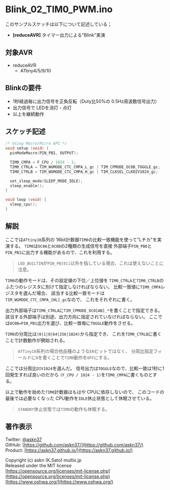 # Blink_02_TIM0_PWM.ino

このサンプルスケッチは以下について記述している；

- __[reduceAVR]__ タイマー出力による"Blink"実演

## 対象AVR

- reduceAVR
  - ATtiny4/5/9/10

## Blinkの要件

- 1秒経過毎に出力信号を正負反転（Duty比50%の 0.5Hz周波数信号出力）
- 出力信号で LEDを消灯・点灯
- 以上を継続動作

## スケッチ記述

```c
/* Using Macro/Micro API */
void setup (void) {
  pinModeMacro(PIN_PB1, OUTPUT);

  TIM0_CMPA = F_CPU / 1024 - 1;
  TIM0_CTRLA = TIM_WGMODE_CTC_CMPA_L_gc | TIM_CPMODE_OC0B_TOGGLE_gc;
  TIM0_CTRLB = TIM_WGMODE_CTC_CMPA_H_gc | TIM_CLKSEL_CLKDIV1024_gc;

  set_sleep_mode(SLEEP_MODE_IDLE);
  sleep_enable();
}

void loop (void) {
  sleep_cpu();
}
```

## 解説

ここでは`ATtiny10`系列の 16bit計数器`TIM0`の比較一致機能を使って"Lチカ"を実演する。
`TIM0`は`OC0A`と`OC0B`の2種類の生成信号を直接
外部端子`PIN_PB0`と`PIN_PB1`に出力する機能があるので、これを利用する。

> `LED_BUILTIN`が`PIN_PB[01]`以外を指している場合、これは使えないことに注意。

`TIM0`の動作モードは、その設定値の下位／上位値を
`TIM0_CTRLA`と`TIM0_CTRLB`の
ふたつのレジスタに別けて指定しなければならない。
比較一致値に`TIM0_CMPA`レジスタを選んだ場合、
該当する比較一致モードは`TIM_WGMODE_CTC_CMPA_[HL]_gc`なので、
これをそれぞれに書く。

出力外部端子は`TIM0_CTRLA`に`TIM_CPMODE_OC0[AB]_*`を書くことで指定できる。
該当する外部端子は別途、出力方向に指定されていなければならない。
ここでは`OC0B=PIN_PB1`出力を選び、比較一致毎に`TOGGLE`動作をさせる。

`TIM0`の分周比は`(0|1|8|64|256|1024)`から指定でき、
これを`TIM0_CTRLB`に書くことで計数動作が開始される。

> `ATTiny10`系列の場合他品種のような`EN`ビットではなく、
分周比指定フィールドに`0`を書くことで`TIM0`動作を`OFF`にする。

ここでは分周比`DIV1024`を選んだ。
信号出力は`TOGGLE`なので、比較一致は1秒に1回発生すれば良いのだから
`(F_CPU / 1024 - 1)`を`TIM0_CMPA`に書くものとする。

以上で動作を始めた`TIM0`計数器はもはや CPUに依存しないので、
このコードの最後では必要なくなった CPU動作を`IDLE`休止状態として休眠させている。

> `STANDBY`休止状態では`TIM0`の動作も休眠する。

## 著作表示

Twitter: [@askn37](https://twitter.com/askn37) \
GitHub: [https://github.com/askn37/](https://github.com/askn37/) \
Product: [https://askn37.github.io/](https://askn37.github.io/)

Copyright (c) askn (K.Sato) multix.jp \
Released under the MIT license \
[https://opensource.org/licenses/mit-license.php](https://opensource.org/licenses/mit-license.php) \
[https://www.oshwa.org/](https://www.oshwa.org/)
